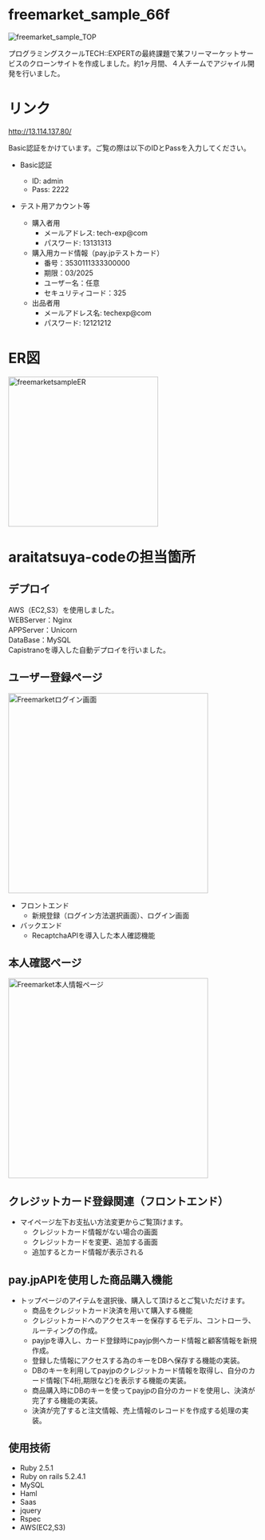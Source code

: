 # freemarket_sample_66f

![freemarket_sample_TOP](https://user-images.githubusercontent.com/58362112/74603822-d98a7f80-50fa-11ea-99b1-85245fbc052f.jpg)


プログラミングスクールTECH::EXPERTの最終課題で某フリーマーケットサービスのクローンサイトを作成しました。約1ヶ月間、４人チームでアジャイル開発を行いました。

# リンク
http://13.114.137.80/

Basic認証をかけています。ご覧の際は以下のIDとPassを入力してください。

* Basic認証
  * ID: admin
  * Pass: 2222

* テスト用アカウント等
  * 購入者用
    * メールアドレス: tech-exp@com
    * パスワード: 13131313
  * 購入用カード情報（pay.jpテストカード）
    * 番号：3530111333300000
    * 期限：03/2025
    * ユーザー名：任意
    * セキュリティコード：325
  * 出品者用
    * メールアドレス名: techexp@com
    * パスワード: 12121212


# ER図
<img width="300" alt="freemarketsampleER" src="https://user-images.githubusercontent.com/58362112/74603647-1fdedf00-50f9-11ea-9af0-2ad36100c67a.png">

# araitatsuya-codeの担当箇所

## デプロイ

AWS（EC2,S3）を使用しました。<br>
WEBServer：Nginx<br>
APPServer：Unicorn<br>
DataBase：MySQL<br>
Capistranoを導入した自動デプロイを行いました。<br>

## ユーザー登録ページ

<img width="400" alt="Freemarketログイン画面" src="https://user-images.githubusercontent.com/58362112/74604069-b9a88b00-50fd-11ea-89d0-058a59c1b481.png">

* フロントエンド
  * 新規登録（ログイン方法選択画面）、ログイン画面
* バックエンド
  * RecaptchaAPIを導入した本人確認機能

## 本人確認ページ
  <img width="400" alt="Freemarket本人情報ページ" src="https://user-images.githubusercontent.com/58362112/74603994-d2647100-50fc-11ea-9630-9ed15bd80f92.png">

## クレジットカード登録関連（フロントエンド）
  * マイページ左下お支払い方法変更からご覧頂けます。
    * クレジットカード情報がない場合の画面
    * クレジットカードを変更、追加する画面
    * 追加するとカード情報が表示される

## pay.jpAPIを使用した商品購入機能
  * トップページのアイテムを選択後、購入して頂けるとご覧いただけます。
    * 商品をクレジットカード決済を用いて購入する機能
    * クレジットカードへのアクセスキーを保存するモデル、コントローラ、ルーティングの作成。
    * payjpを導入し、カード登録時にpayjp側へカード情報と顧客情報を新規作成。
    * 登録した情報にアクセスする為のキーをDBへ保存する機能の実装。
    * DBのキーを利用してpayjpのクレジットカード情報を取得し、自分のカード情報(下4桁,期限など)を表示する機能の実装。
    * 商品購入時にDBのキーを使ってpayjpの自分のカードを使用し、決済が完了する機能の実装。
    * 決済が完了すると注文情報、売上情報のレコードを作成する処理の実装。

## 使用技術
* Ruby 2.5.1<br>
* Ruby on rails 5.2.4.1<br>
* MySQL<br>
* Haml<br>
* Saas<br>
* jquery<br>
* Rspec<br>
* AWS(EC2,S3)









